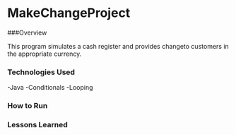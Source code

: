 # MakeChangeProject

###Overview

This program simulates a cash register and provides changeto customers
in the appropriate currency.

### Technologies Used

 -Java
 -Conditionals
 -Looping

### How to Run

### Lessons Learned

